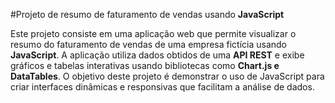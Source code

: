 #Projeto de resumo de faturamento de vendas usando **JavaScript**

Este projeto consiste em uma aplicação web que permite visualizar o resumo do faturamento de vendas de uma empresa fictícia usando **JavaScript**. A aplicação utiliza dados obtidos de uma **API REST** e exibe gráficos e tabelas interativas usando bibliotecas como __Chart.js e DataTables__. O objetivo deste projeto é demonstrar o uso de JavaScript para criar interfaces dinâmicas e responsivas que facilitam a análise de dados.
